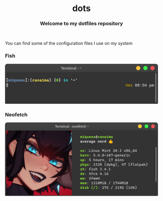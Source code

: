 <div align="center">
  <h1>dots</h1>
  <h3>Welcome to my dotfiles repository</h3>
</div>

<br/>

You can find some of the configuration files I use on my system

### Fish

![](screenshots/fish.png)

### Neofetch

![](screenshots/neofetch.png)